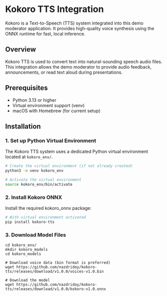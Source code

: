 # Kokoro TTS Integration

Kokoro is a Text-to-Speech (TTS) system integrated into this demo moderator application. It provides high-quality voice synthesis using the ONNX runtime for fast, local inference.

## Overview

Kokoro TTS is used to convert text into natural-sounding speech audio files. This integration allows the demo moderator to provide audio feedback, announcements, or read text aloud during presentations.

## Prerequisites

- Python 3.13 or higher
- Virtual environment support (venv)
- macOS with Homebrew (for current setup)

## Installation

### 1. Set up Python Virtual Environment

The Kokoro TTS system uses a dedicated Python virtual environment located at `kokoro_env/`.

```bash
# Create the virtual environment (if not already created)
python3 -m venv kokoro_env

# Activate the virtual environment
source kokoro_env/bin/activate
```

### 2. Install Kokoro ONNX

Install the required kokoro_onnx package:

```bash
# With virtual environment activated
pip install kokoro-tts
```

### 3. Download Model Files

```
cd kokoro_env/
mkdir kokoro_models
cd kokoro_models

# Download voice data (bin format is preferred)
wget https://github.com/nazdridoy/kokoro-tts/releases/download/v1.0.0/voices-v1.0.bin

# Download the model
wget https://github.com/nazdridoy/kokoro-tts/releases/download/v1.0.0/kokoro-v1.0.onnx
```
